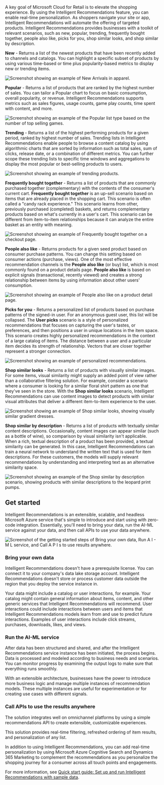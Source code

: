 A key goal of Microsoft Cloud for Retail is to elevate the shopping experience. By using the Intelligent Recommendations feature, you can enable real-time personalization. As shoppers navigate your site or app, Intelligent Recommendations will automate the offering of targeted products. Intelligent Recommendations provides businesses with a toolkit of relevant scenarios, such as new, popular, trending, frequently bought together, people also like, picks for you, shop similar looks, and shop similar by description.

**New** - Returns a list of the newest products that have been recently added to channels and catalogs. You can highlight a specific subset of products by using various time-based or time plus popularity-based metrics to display new or trending items.

![Screenshot showing an example of New Arrivals in apparel.](../media/new.png)

**Popular** - Returns a list of products that are ranked by the highest number of sales. You can tailor a Popular chart to focus on basic consumption, overall popularity, or revenue. Intelligent Recommendations supports metrics such as sales figures, usage counts, game play counts, time spent with content, and more.

![Screenshot showing an example of the Popular list type based on the number of top selling games.](../media/popular.png)

**Trending** - Returns a list of the highest performing products for a given period, ranked by highest number of sales. Trending lists in Intelligent Recommendations enable people to browse a content catalog by using algorithmic charts that are sorted by information such as total sales, sum of clicks, release date, or a combination of different metrics. You can further scope these trending lists to specific time windows and aggregations to display the most popular or best-selling products to users.

![Screenshot showing an example of trending products.](../media/trending.png)

**Frequently bought together** - Returns a list of products that are commonly purchased together (complementary) with the contents of the consumer's current cart. **Frequently bought together** is an up-sell scenario based on items that are already placed in the shopping cart. This scenario is often called a "candy rack experience." This scenario learns from other, previously purchased (completed) baskets, and returns complementary products based on what's currently in a user's cart. This scenario can be different from item-to-item relationships because it can analyze the entire basket as an entity with meaning.

![Screenshot showing an example of Frequently bought together on a checkout page.](../media/frequently.png)

**People also like** - Returns products for a given seed product based on consumer purchase patterns. You can change this setting based on consumer actions (purchase, views). One of the most effective recommendation channels is the **People also like** (or buy) list, which is most commonly found on a product details page. **People also like** is based on explicit signals (transactional, recently viewed) and creates a strong relationship between items by using information about other users' consumption.

![Screenshot showing an example of People also like on a product detail page.](../media/people.png)

**Picks for you** - Returns a personalized list of products based on purchase patterns of the signed-in user. For an anonymous guest user, this list will be collapsed. The **User picks** scenario is a style of personalized recommendations that focuses on capturing the user's tastes, or preferences, and then positions a user in unique locations in the item space. This scenario creates highly personalized recommendations in the context of a large catalog of items. The distance between a user and a particular item decides its strength of relationship. Vectors that are closer together represent a stronger connection.

![Screenshot showing an example of personalized recommendations.](../media/picks.png)

**Shop similar looks** - Returns a list of products with visually similar images. For some items, visual similarity might supply an added point of view rather than a collaborative filtering solution. For example, consider a scenario where a consumer is looking for a similar floral shirt pattern as one that they've seen in the store. With the **Shop similar looks** scenario, Intelligent Recommendations can use content images to detect products with similar visual attributes that deliver a different item-to-item experience to the user.

![Screenshot showing an example of Shop similar looks, showing visually similar gradient dresses.](../media/similar.png)

**Shop similar by description** - Returns a list of products with textually similar content descriptions. Occasionally, content images can appear similar (such as a bottle of wine), so comparison by visual similarity isn't applicable. When a rich, textual description of a product has been provided, a textual similarity can be generated. In this case, Intelligent Recommendations can train a neural network to understand the written text that is used for item descriptions. For these customers, the models will supply relevant recommendations by understanding and interpreting text as an alternative similarity space.

![Screenshot showing an example of the Shop similar by description scenario, showing products with similar descriptions to the leopard print pumps.](../media/description.png)

## Get started

Intelligent Recommendations is an extensible, scalable, and headless Microsoft Azure service that's simple to introduce and start using with zero-code integration. Essentially, you'll need to bring your data, run the AI-ML service against your data, and then call APIs to use your data anywhere.

![Screenshot of the getting started steps of Bring your own data, Run A I - M L service, and Call A P I s to use results anywhere.](../media/steps.png)

### Bring your own data

Intelligent Recommendations doesn't have a prerequisite license. You can connect it to your company's data lake storage account. Intelligent Recommendations doesn't store or process customer data outside the region that you deploy the service instance in.

Your data might include a catalog or user interactions, for example. Your catalog might contain general information about items, content, and other generic services that Intelligent Recommendations will recommend. User interactions could include interactions between users and items that Intelligent Recommendations models learn from and use to predict future interactions. Examples of user interactions include click streams, purchases, downloads, likes, and views.

### Run the AI-ML service

After data has been structured and shared, and after the Intelligent Recommendations service instance has been initiated, the process begins. Data is processed and modeled according to business needs and scenarios. You can monitor progress by examining the output logs to make sure that everything runs smoothly.

With an extensible architecture, businesses have the power to introduce more business logic and manage multiple instances of recommendation models. These multiple instances are useful for experimentation or for creating use cases with different signals.

### Call APIs to use the results anywhere

The solution integrates well on omnichannel platforms by using a simple recommendations API to create extensible, customizable experiences.

This solution provides real-time filtering, refreshed ordering of item results, and personalization of any list.

In addition to using Intelligent Recommendations, you can add real-time personalization by using Microsoft Azure Cognitive Search and Dynamics 365 Marketing to complement the recommendations as you personalize the shopping journey for a consumer across all touch points and engagements.

For more information, see [Quick start guide: Set up and run Intelligent Recommendations with sample data](/industry/retail/intelligent-recommendations/quickstart/?azure-portal=true).
